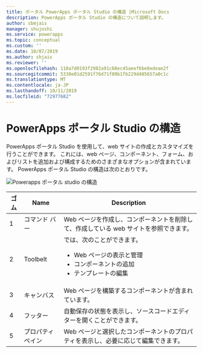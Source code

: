 ```yaml
---
title: ポータル PowerApps ポータル Studio の構造 |Microsoft Docs
description: PowerApps ポータル Studio の構造について説明します。
author: sbmjais
manager: shujoshi
ms.service: powerapps
ms.topic: conceptual
ms.custom: ''
ms.date: 10/07/2019
ms.author: shjais
ms.reviewer: ''
ms.openlocfilehash: 110a7d0193f2982a91c68ec45aeef6be8edeae2f
ms.sourcegitcommit: 5338e01d2591f76d71f09b1fb229d405657a0c1c
ms.translationtype: MT
ms.contentlocale: ja-JP
ms.lasthandoff: 10/11/2019
ms.locfileid: "72977682"
---
```

# <a name="powerapps-portals-studio-anatomy"></a>PowerApps ポータル Studio の構造

PowerApps ポータル Studio を使用して、web サイトの作成とカスタマイズを行うことができます。 これには、web ページ、コンポーネント、フォーム、およびリストを追加および構成するためのさまざまなオプションが含まれています。 PowerApps ポータル Studio の構造は次のとおりです。

![Powerapps ポータル studio の構造](media/maker-anatomy.png "powerapps ポータル studio の構造")  

| **ゴム** | **Name**        | **Description**                                                                              |
|----------------|-----------------|----------------------------------------------------------------------------------------------|
| 1              | コマンド バー     | Web ページを作成し、コンポーネントを削除して、作成している web サイトを参照できます。  |
| 2              | Toolbelt        | では、次のことができます。<ul><li>Web ページの表示と管理</li><li>コンポーネントの追加</li><li>テンプレートの編集</li></ul>  |
| 3              | キャンバス          | Web ページを構築するコンポーネントが含まれています。                                                    |
| 4              | フッター          | 自動保存の状態を表示し、ソースコードエディターを開くことができます。                         |
| 5              | プロパティペイン | Web ページと選択したコンポーネントのプロパティを表示し、必要に応じて編集できます。 |

